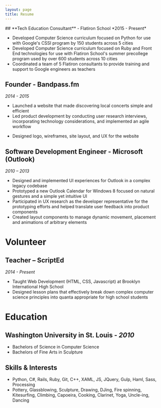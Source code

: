 ```yaml
---
layout: page
title: Resume
---
```


<div id="resume" markdown="1">
## **Tech Education Consultant** - Flatiron School
*2015 - Present*

+ Developed Computer Science curriculum focused on Python for use with Google's CSSI program by 150 students across 5 cities
+ Developed Computer Science curriculum focused on Ruby and Front End technologies for use with Flatiron School's summer precollege program used by over 600 students across 10 cities
+ Coordinated a team of 5 Flatiron consultants to provide training and support to Google engineers as teachers

## **Founder** - Bandpass.fm
*2014 - 2015*

+ Launched a website that made discovering local concerts simple and efficient
+ Led product development by conducting user research interviews, incorporating technology considerations, and implemented an agile workflow
* Designed logo, wireframes, site layout, and UX for the website

## **Software Development Engineer** - Microsoft (Outlook)
*2010 – 2013*

+ Designed and implemented UI experiences for Outlook in a complex legacy codebase
+ Prototyped a new Outlook Calendar for Windows 8 focused on natural gestures and a simple yet intuitive UI
+ Participated in UX research as the developer representative  for the prototyping efforts  and helped translate user feedback into product components
+ Created layout components to manage dynamic movement, placement and animations of arbitrary elements

# Volunteer

## **Teacher** – ScriptEd
*2014 - Present*

+ Taught Web Development (HTML, CSS, Javascript) at Brooklyn International High School
+ Designed lesson plans that effectively break down complex computer science principles into quanta appropriate for high school students

# Education

## Washington University in St. Louis - *2010*

+ Bachelors of Science in Computer Science
+ Bachelors of Fine Arts in Sculpture

## Skills & Interests

+ Python, C#, Rails, Ruby, Git, C++, XAML, JS, JQuery, Gulp, Haml, Sass, Processing
+ Pottery, Glassblowing, Sculpture, Drawing, DJing, Fire spinning, Kitesurfing, Climbing, Capoeira, Cooking, Clarinet, Yoga, Uncle-ing, Dancing

</div>
